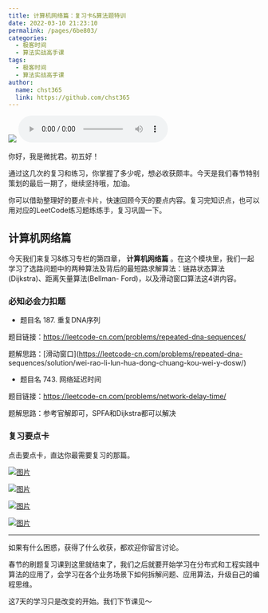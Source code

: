 ```yaml
---
title: 计算机网络篇：复习卡&算法题特训
date: 2022-03-10 21:23:10
permalink: /pages/6be803/
categories: 
  - 极客时间
  - 算法实战高手课
tags: 
  - 极客时间
  - 算法实战高手课
author: 
  name: chst365
  link: https://github.com/chst365
---
```

![](https://cdn.jsdelivr.net/gh/chst365/bolgImgs/imgs/topImgs/146.jpg)
<audio title="即学即练.计算机网络篇：复习卡&算法题特训" src="https://static001.geekbang.org/resource/audio/8f/64/8f7574ff1535e250e424ecc1e1293964.mp3" controls="controls"></audio> 


你好，我是微扰君。初五好！

通过这几次的复习和练习，你掌握了多少呢，想必收获颇丰。今天是我们春节特别策划的最后一期了，继续坚持哦，加油。

你可以借助整理好的要点卡片，快速回顾今天的要点内容。复习完知识点，也可以用对应的LeetCode练习题练练手，复习巩固一下。

## 计算机网络篇

今天我们来复习&练习专栏的第四章， **计算机网络篇**
。在这个模块里，我们一起学习了选路问题中的两种算法及背后的最短路求解算法：链路状态算法(Dijkstra)、距离矢量算法(Bellman-
Ford)，以及滑动窗口算法这4讲内容。

### 必知必会力扣题

  * 题目名 187. 重复DNA序列

题目链接：<https://leetcode-cn.com/problems/repeated-dna-sequences/>

题解思路：[滑动窗口](https://leetcode-cn.com/problems/repeated-dna-
sequences/solution/wei-rao-li-lun-hua-dong-chuang-kou-wei-y-dosw/)

  * 题目名 743. 网络延迟时间

题目链接：<https://leetcode-cn.com/problems/network-delay-time/>

题解思路：参考官解即可，SPFA和Dijkstra都可以解决

### 复习要点卡

点击要点卡，直达你最需要复习的那篇。

[![图片](https://static001.geekbang.org/resource/image/83/e9/835c6c0efc0c6bfd486caef1ef9fb2e9.jpg?wh=1242x2208)](https://time.geekbang.org/column/article/478513)

[![图片](https://static001.geekbang.org/resource/image/cf/d2/cf11238b2b572a42f4712ae13da2a5d2.jpg?wh=1242x2208)](https://time.geekbang.org/column/article/479755)

[![图片](https://static001.geekbang.org/resource/image/fd/45/fd87feb5ffb1589ae4de7bc7662b5545.jpg?wh=1242x2208)](https://time.geekbang.org/column/article/481302)

[![图片](https://static001.geekbang.org/resource/image/82/aa/8203b56805af5e8753afc35a61e32daa.jpg?wh=1242x2208)](https://time.geekbang.org/column/article/482065)

* * *

如果有什么困惑，获得了什么收获，都欢迎你留言讨论。

春节的刷题复习课到这里就结束了，我们之后就要开始学习在分布式和工程实践中算法的应用了，会学习在各个业务场景下如何拆解问题、应用算法，升级自己的编程思维。

这7天的学习只是改变的开始。我们下节课见～

